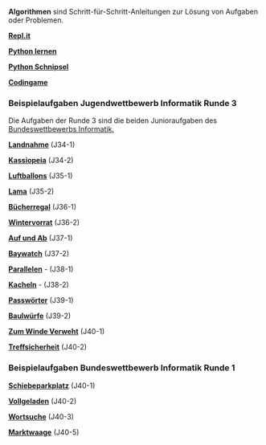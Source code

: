 **Algorithmen** sind Schritt-für-Schritt-Anleitungen zur Lösung von Aufgaben oder Problemen.

**[Repl.it](https://replit.com/~)**

**[Python lernen](./python.md)**

**[Python Schnipsel](Schnipsel/schnipsel.md)**

**[Codingame](./codingame.md)**

### Beispielaufgaben Jugendwettbewerb Informatik Runde 3

Die Aufgaben der Runde 3 sind die beiden Junioraufgaben des [Bundeswettbewerbs Informatik.](https://bwinf.de/bundeswettbewerb/)

**[Landnahme](./landnahme/landnahme.md)** (J34-1)

**[Kassiopeia](./kassiopeia/kassiopeia.md)** (J34-2)

**[Luftballons](./luftballons/luftballons.md)** (J35-1)

**[Lama](./lama/lama.md)** (J35-2)

**[Bücherregal](./buecherregal/buecherregal.md)** (J36-1)

**[Wintervorrat](./wintervorrat/wintervorrat.md)** (J36-2)

**[Auf und Ab](./auf_und_ab/auf_und_ab.md)** (J37-1)

**[Baywatch](./baywatch/baywatch.md)** (J37-2)

**[Parallelen](./parallelen/parallelen.md)** - (J38-1)

**[Kacheln](./kacheln/kacheln.md)** - (J38-2)

**[Passwörter](./passwoerter/passwoerter.md)** (J39-1)

**[Baulwürfe](./baulwuerfe/baulwuerfe.md)** (J39-2)

**[Zum Winde Verweht](./zumWindeVerweht/zumWindeVerweht.md)** (J40-1)

**[Treffsicherheit](./treffsicherheit/treffsicherheit.md)** (J40-2)

### Beispielaufgaben Bundeswettbewerb Informatik Runde 1

**[Schiebeparkplatz](https://nbviewer.org/github/ktheu/AlgorithmenAG/blob/master/schiebeparkplatz/schiebeparkplatz.ipynb)** (J40-1)

**[Vollgeladen](https://nbviewer.org/github/ktheu/AlgorithmenAG/blob/master/vollgeladen/vollgeladen.ipynb)** (J40-2)

**[Wortsuche](https://nbviewer.org/github/ktheu/AlgorithmenAG/blob/master/wortsuche/wortsuche.ipynb)** (J40-3)

**[Marktwaage](https://nbviewer.org/github/ktheu/AlgorithmenAG/blob/master/marktwaage/marktwaage.ipynb)** (J40-5)